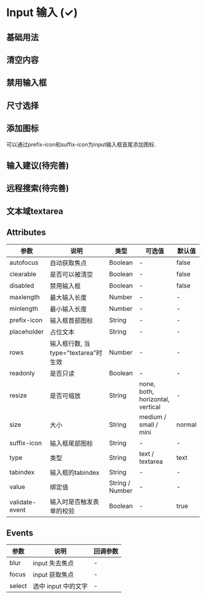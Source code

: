 # Input 输入 (✓)

## 基础用法

<m-input />

## 清空内容

<m-input-clearable />

## 禁用输入框

<m-input-disable />

## 尺寸选择

<m-input-size />

## 添加图标

可以通过prefix-icon和suffix-icon为input输入框首尾添加图标.

<m-input-icon />

## 输入建议(待完善)

<m-input-query />

## 远程搜索(待完善)

<m-input-remote />

## 文本域textarea

<m-input-textarea />

## Attributes

| 参数      | 说明          | 类型      | 可选值                           | 默认值  |
|---------- |-------------- |---------- |--------------------------------  |-------- |
| autofocus | 自动获取焦点 | Boolean | - | false |
| clearable | 是否可以被清空 | Boolean | - | false |
| disabled | 禁用输入框 | Boolean | - | false |
| maxlength | 最大输入长度 | Number | - | - |
| minlength | 最小输入长度 | Number | - | - |
| prefix-icon | 输入框首部图标 | String | - | - |
| placeholder | 占位文本 | String | - | - |
| rows | 输入框行数, 当type="textarea"时生效 | Number | - | - |
| readonly | 是否只读 |Boolean | - | - |
| resize | 是否可缩放 |String | none, both, horizontal, vertical | - |
| size | 大小 | String | medium / small / mini | normal |
| suffix-icon | 输入框尾部图标 | String | - | - |
| type | 类型 | String | text / textarea | text |
| tabindex | 输入框的tabindex | String | - | - |
| value | 绑定值 | String / Number | - | - |
| validate-event | 输入时是否触发表单的校验 | Boolean | - | true |

## Events

| 参数      | 说明          | 回调参数 |
|---------- |-------------- |---------- |
| blur | input 失去焦点 | - |
| focus | input 获取焦点 | - |
| select | 选中 input 中的文字 | - |